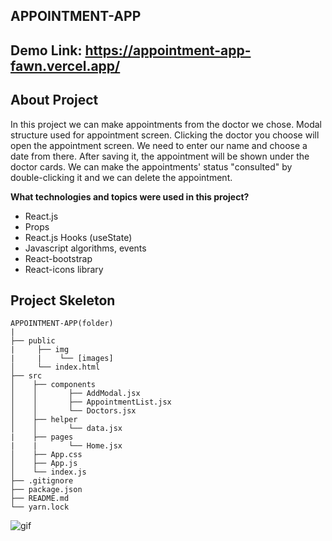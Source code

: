 ## APPOINTMENT-APP

## Demo Link: https://appointment-app-fawn.vercel.app/

## About Project
<p> In this project we can make appointments from the doctor we chose. Modal structure used for appointment screen. Clicking the doctor you choose will open the appointment screen. We need to enter our name and choose a date from there. After saving it, the appointment will be shown under the doctor cards. We can make the appointments' status "consulted" by double-clicking it and we can delete the appointment.</p>
<p><b>What technologies and topics were used in this project?</b></p>
<ul>
    <li>React.js</li>
    <li>Props</li>
    <li>React.js Hooks (useState)</li>
    <li>Javascript algorithms, events</li>
    <li>React-bootstrap</li>
    <li>React-icons library</li>
</ul>

## Project Skeleton

```
APPOINTMENT-APP(folder)
|
├── public
|     ├── img
|     |    └── [images]
│     └── index.html
├── src      
│    ├── components
│    │       ├── AddModal.jsx
│    │       ├── AppointmentList.jsx
│    │       └── Doctors.jsx
│    ├── helper
│    │       └── data.jsx
|    ├── pages
|    |       └── Home.jsx
│    ├── App.css
│    ├── App.js
│    └── index.js
├── .gitignore
├── package.json
├── README.md
└── yarn.lock
```

<img src="" alt="gif">
